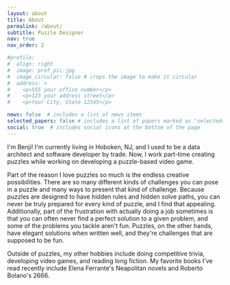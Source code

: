 ```yaml
---
layout: about
title: About
permalink: /about/
subtitle: Puzzle Designer
nav: true
nav_order: 2

#profile:
#  align: right
#  image: prof_pic.jpg
#  image_circular: false # crops the image to make it circular
#  address: >
#    <p>555 your office number</p>
#    <p>123 your address street</p>
#    <p>Your City, State 12345</p>

news: false  # includes a list of news items
selected_papers: false # includes a list of papers marked as "selected={true}"
social: true  # includes social icons at the bottom of the page
---
```


I'm Benji! I'm currently living in Hoboken, NJ, and I used to be a data architect and software developer by trade. Now, I work part-time creating puzzles while working on developing a puzzle-based video game.

Part of the reason I love puzzles so much is the endless creative possibilities. There are so many different kinds of challenges you can pose in a puzzle and many ways to present that kind of challenge. Because puzzles are designed to have hidden rules and hidden solve paths, you can never be truly prepared for every kind of puzzle, and I find that appealing. Additionally, part of the frustration with actually doing a job sometimes is that you can often never find a perfect solution to a given problem, and some of the problems you tackle aren't fun. Puzzles, on the other hands, have elegant solutions when written well, and they're challenges that are supposed to be fun.

Outside of puzzles, my other hobbies include doing competitive trivia, developing video games, and reading long fiction. My favorite books I've read recently include Elena Ferrante's Neapolitan novels and Roberto Bolano's 2666.